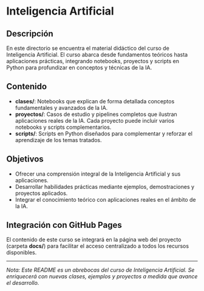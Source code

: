# Inteligencia Artificial

## Descripción

En este directorio se encuentra el material didáctico del curso de Inteligencia Artificial. El curso abarca desde fundamentos teóricos hasta aplicaciones prácticas, integrando notebooks, proyectos y scripts en Python para profundizar en conceptos y técnicas de la IA.

## Contenido

- **clases/**: Notebooks que explican de forma detallada conceptos fundamentales y avanzados de la IA.
- **proyectos/**: Casos de estudio y pipelines completos que ilustran aplicaciones reales de la IA. Cada proyecto puede incluir varios notebooks y scripts complementarios.
- **scripts/**: Scripts en Python diseñados para complementar y reforzar el aprendizaje de los temas tratados.

## Objetivos

- Ofrecer una comprensión integral de la Inteligencia Artificial y sus aplicaciones.
- Desarrollar habilidades prácticas mediante ejemplos, demostraciones y proyectos aplicados.
- Integrar el conocimiento teórico con aplicaciones reales en el ámbito de la IA.

## Integración con GitHub Pages

El contenido de este curso se integrará en la página web del proyecto (carpeta **docs/**) para facilitar el acceso centralizado a todos los recursos disponibles.

---

*Nota: Este README es un abrebocas del curso de Inteligencia Artificial. Se enriquecerá con nuevas clases, ejemplos y proyectos a medida que avance el desarrollo.*
